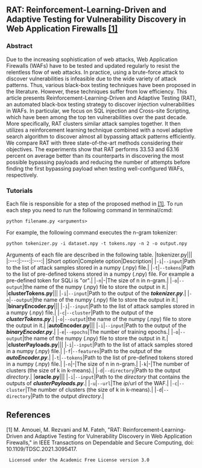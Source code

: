 ## RAT: Reinforcement-Learning-Driven and Adaptive Testing for Vulnerability Discovery in Web Application Firewalls [[1]](#1)

### Abstract
Due to the increasing sophistication of web attacks, Web Application Firewalls (WAFs) have to be tested and updated regularly to resist the relentless flow of web attacks. In practice, using a brute-force attack to discover vulnerabilities is infeasible due to the wide variety of attack patterns. Thus, various black-box testing techniques have been proposed in the literature. However, these techniques suffer from low efficiency. This article presents Reinforcement-Learning-Driven and Adaptive Testing (RAT), an automated black-box testing strategy to discover injection vulnerabilities in WAFs. In particular, we focus on SQL injection and Cross-site Scripting, which have been among the top ten vulnerabilities over the past decade. More specifically, RAT clusters similar attack samples together. It then utilizes a reinforcement learning technique combined with a novel adaptive search algorithm to discover almost all bypassing attack patterns efficiently. We compare RAT with three state-of-the-art methods considering their objectives. The experiments show that RAT performs 33.53 and 63.16 percent on average better than its counterparts in discovering the most possible bypassing payloads and reducing the number of attempts before finding the first bypassing payload when testing well-configured WAFs, respectively.

### Tutorials
Each file is responsible for a step of the proposed method in [[1]](#1). To run each step you need to run the following command in terminal/cmd:

```
python filename.py <arguments>
```
For example, the following command executes the n-gram tokenizer:
```
python tokenizer.py -i dataset.npy -t tokens.npy -n 2 -o output.npy
```
Arguments of each file are described in the following table.
|tokenizer.py|||
|:---:|:---:|:---:|
|Short option|Complete option|Description|
|`-i`|`--input`|Path to the list of attack samples stored in a numpy (.npy) file.|
|`-t`|`--tokens`|Path to the list of pre-defined tokens stored in a numpy (.npy) file. For example a pre-defined token for SQLi is "or".|
|`-n`|-|The size of n in n-gram.|
|`-o`|`--output`|the name of the numpy (.npy) file to store the output in it.|
|**clusterTokens.py**|||
|`-i`|`--input`|Path to the output of the ***tokenizer.py***.|
|`-o`|`--output`|the name of the numpy (.npy) file to store the output in it.|
|**binaryEncoder.py**|||
|`-i`|`--input`|Path to the list of attack samples stored in a numpy (.npy) file.|
|`-c`|`--cluster`|Path to the output of the ***clusterTokens.py***.|
|`-o`|`--output`|the name of the numpy (.npy) file to store the output in it.|
|**autoEncoder.py**|||
|`-i`|`--input`|Path to the output of the ***binaryEncoder.py***.|
|`-e`|`--epochs`|The number of training epochs.|
|`-o`|`--output`|the name of the numpy (.npy) file to store the output in it.|
|**clusterPayloads.py**|||
|`-i`|`--input`|Path to the list of attack samples stored in a numpy (.npy) file.|
|`-f`|`--features`|Path to the output of the ***autoEncoder.py***.|
|`-t`|`--tokens`|Path to the list of pre-defined tokens stored in a numpy (.npy) file.|
|`-n`|-|The size of n in n-gram.|
|`-k`|-|The number of clusters (the size of k in k-means).|
|`-d`|`--directory`|Path to the output *directory*.|
|**oracle.py**|||
|`-i`|`--input`|Path to the *directory* that contains the outputs of ***clusterPayloads.py***.|
|`-u`|`--url`|The *ip*/url of the WAF.|
|`-c`|`--cluster`|The number of clusters (the size of k in k-means).|
|`-d`|`--directory`|Path to the output *directory*.|












## References
<a id="1">[1]</a> 
M. Amouei, M. Rezvani and M. Fateh, "RAT: Reinforcement-Learning-Driven and Adaptive Testing for Vulnerability Discovery in Web Application Firewalls," in IEEE Transactions on Dependable and Secure Computing, doi: 10.1109/TDSC.2021.3095417.

     Licensed under the Academic Free License version 3.0
